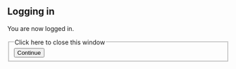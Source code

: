 ## Logging in

You are now logged in.

<form>
<fieldset>
    <legend>Click here to close this window</legend>
    <button type="submit">Continue</button>
</fieldset>
</form>
